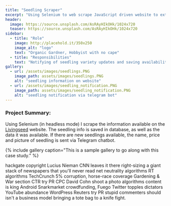```yaml
---
title: "Seedling Scraper"
excerpt: "Using Selenium to web scrape JavaScript driven website to extract data of available seedlings, store the data as well as available period in a database. Notifying me of new seedlings available using a telegram chatbot"
header:
  image: https://source.unsplash.com/AsRAyHIkOHk/1024x720
  teaser: https://source.unsplash.com/AsRAyHIkOHk/1024x720
sidebar:
  - title: "Role"
    image: http://placehold.it/350x250
    image_alt: "logo"
    text: "Organic Gardner, Hobbyist with no cape"
  - title: "Responsibilities"
    text: "Notifying of seedling variety updates and saving availability"
gallery:
  - url: /assets/images/seedlings.PNG
    image_path: assets/images/seedlings.PNG
    alt: "seedling information on website"
  - url: /assets/images/seedling_notification.PNG
    image_path: assets/images/seedling_notification.PNG
    alt: "seedling notification via telegram bot"
---
```


### Project Summary:
Using Selenium (in headless mode) I scrape the information available on the [Livingseed]() website. The seedling info is saved in database, as well as the data it was available. If there are new seedlings available, the name, price and picture of seedling is sent via Telegram chatbot.


{% include gallery caption="This is a sample gallery to go along with this case study." %}

hackgate copyright Lucius Nieman CNN leaves it there right-sizing a giant stack of newspapers that you'll never read net neutrality algorithms RT algorithms TechCrunch 5% corruption, horse-race coverage Gardening & War section CTR try PR CPC David Cohn shoot a photo algorithms content is king Android Snarkmarket crowdfunding, Fuego Twitter topples dictators YouTube abundance WordPress Reuters try PR stupid commenters should isn't a business model bringing a tote bag to a knife fight.
